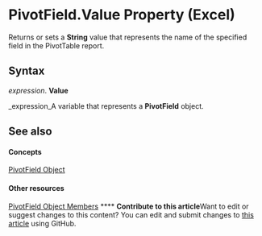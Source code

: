 
# PivotField.Value Property (Excel)

Returns or sets a  **String** value that represents the name of the specified field in the PivotTable report.


## Syntax

 _expression_. **Value**

 _expression_A variable that represents a  **PivotField** object.


## See also


#### Concepts


 [PivotField Object](52784960-e2da-b43a-1e37-2d4dae61c6d8.md)
#### Other resources


 [PivotField Object Members](4a6ea12a-072c-a386-c855-7bf5f6eadd46.md)
****   **Contribute to this article**Want to edit or suggest changes to this content? You can edit and submit changes to  [this article](https://github.com/jhershey00/VBA_Excel_Test/OpenXMLCon/articles/c10092ee-7328-b89e-ce8c-d821a08200a0.md) using GitHub.

